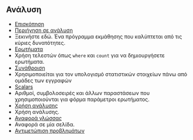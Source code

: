 
## <a name="analytics"></a>Ανάλυση

- [Επισκόπηση](../articles/application-insights/app-insights-analytics.md)
- [Περιήγηση σε ανάλυση](../articles/application-insights/app-insights-analytics-tour.md)
 - Ξεκινήστε εδώ. Ένα πρόγραμμα εκμάθησης που καλύπτεται από τις κύριες δυνατότητες.
- [Ερωτήματα](../articles/application-insights/app-insights-analytics-reference.md#queries)
 - Χρήση τελεστών όπως `where` και `count` για να δημιουργήσετε ερωτήματα.
- [Συνάθροιση](../articles/application-insights/app-insights-analytics-reference.md#aggregations)
 - Χρησιμοποιείται για τον υπολογισμό στατιστικών στοιχείων πάνω από ομάδες των εγγραφών
- [Scalars](../articles/application-insights/app-insights-analytics-reference.md#scalars)
 - Αριθμοί, συμβολοσειρές και άλλων παραστάσεων που χρησιμοποιούνται για φόρμα παράμετροι ερωτήματος.
- [Χρήση ανάλυσης](../articles/application-insights/app-insights-analytics-using.md)
 - Χρήση ανάλυσης.
- [Αναφορά γλώσσας](../articles/application-insights/app-insights-analytics-reference.md)
 - Αναφορά σε μία σελίδα.
- [Αντιμετώπιση προβλημάτων](../articles/application-insights/app-insights-analytics-troubleshooting.md)
